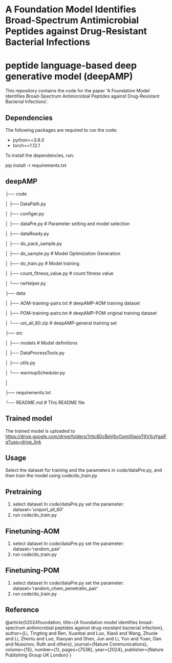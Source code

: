 # A Foundation Model Identifies Broad-Spectrum Antimicrobial Peptides against Drug-Resistant Bacterial Infections

# peptide language-based deep generative model (deepAMP)

This repository contains the code for the paper 'A Foundation Model Identifies Broad-Spectrum Antimicrobial Peptides against Drug-Resistant Bacterial Infections'.

## Dependencies

The following packages are required to run the code:

- python==3.8.0
- torch==1.12.1

To install the dependencies, run:

pip install -r requirements.txt

## deepAMP
├── code

│   ├── DataPath.py

│   ├── configer.py

│   ├── dataPre.py         # Parameter setting and model selection

│   ├── dataReady.py

│   ├── do_pack_sample.py

│   ├── do_sample.py     # Model Optimization Generation

│   ├── do_train.py      # Model training

│   ├── count_fitness_value.py  # count fitness value

│   └── rwHelper.py

├── data                             

│   ├── AOM-training-pairs.txt           # deepAMP-AOM training dataset

│   ├── POM-training-pairs.txt           # deepAMP-POM original training dataset

│   └── uni_all_60.zip                   # deepAMP-general training set

├── src                               

│   ├── models                        # Model definitions

│   ├── DataProcessTools.py

│   ├── utils.py

│   └── warmupScheduler.py

│ 

├── requirements.txt

└── README.md                         # This README file

## Trained model
The trained model is uploaded to https://drive.google.com/drive/folders/1rtlc8DcBeV6yOxmlXIwjoT6VXuYgaIFg?usp=drive_link


## Usage
Select the dataset for training and the parameters in code/dataPre.py, and then train the model using code/do_train.py

## Pretraining
1. select dataset
   In code/dataPre.py set the parameter: dataset='uniport_all_60'
2. run code/do_train.py

## Finetuning-AOM
1. select dataset
   In code/dataPre.py set the parameter: dataset='random_pair'
2. run code/do_train.py

## Finetuning-POM
1. select dataset
   In code/dataPre.py set the parameter: dataset='random_chem_penetratin_pair'
2. run code/do_train.py

## Reference
@article{li2024foundation,
  title={A foundation model identifies broad-spectrum antimicrobial peptides against drug-resistant bacterial infection},
  author={Li, Tingting and Ren, Xuanbai and Luo, Xiaoli and Wang, Zhuole and Li, Zhenlu and Luo, Xiaoyan and Shen, Jun and Li, Yun and Yuan, Dan and Nussinov, Ruth and others},
  journal={Nature Communications},
  volume={15},
  number={1},
  pages={7538},
  year={2024},
  publisher={Nature Publishing Group UK London}
}

